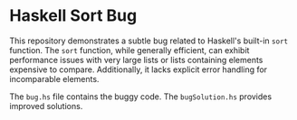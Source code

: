 # Haskell Sort Bug

This repository demonstrates a subtle bug related to Haskell's built-in `sort` function. The `sort` function, while generally efficient, can exhibit performance issues with very large lists or lists containing elements expensive to compare. Additionally, it lacks explicit error handling for incomparable elements.

The `bug.hs` file contains the buggy code. The `bugSolution.hs` provides improved solutions.